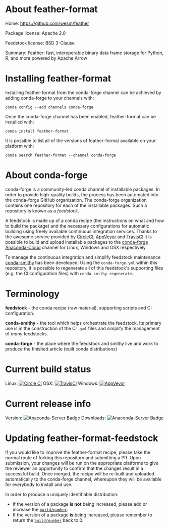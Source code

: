 About feather-format
====================

Home: https://github.com/wesm/feather

Package license: Apache 2.0

Feedstock license: BSD 3-Clause

Summary: Feather: fast, interoperable binary data frame storage for Python, R, and more powered by Apache Arrow



Installing feather-format
=========================

Installing feather-format from the conda-forge channel can be achieved by adding conda-forge to your channels with:

```
conda config --add channels conda-forge
```

Once the conda-forge channel has been enabled, feather-format can be installed with:

```
conda install feather-format
```

It is possible to list all of the versions of feather-format available on your platform with:

```
conda search feather-format --channel conda-forge
```


About conda-forge
=================

conda-forge is a community-led conda channel of installable packages.
In order to provide high-quality builds, the process has been automated into the
conda-forge GitHub organization. The conda-forge organization contains one repository 
for each of the installable packages. Such a repository is known as a *feedstock*.

A feedstock is made up of a conda recipe (the instructions on what and how to build
the package) and the necessary configurations for automatic building using freely
available continuous integration services. Thanks to the awesome service provided by
[CircleCI](https://circleci.com/), [AppVeyor](http://www.appveyor.com/)
and [TravisCI](https://travis-ci.org/) it is possible to build and upload installable
packages to the [conda-forge](https://anaconda.org/conda-forge)
[Anaconda-Cloud](http://docs.anaconda.org/) channel for Linux, Windows and OSX respectively.

To manage the continuous integration and simplify feedstock maintenance
[conda-smithy](http://github.com/conda-forge/conda-smithy) has been developed.
Using the ``conda-forge.yml`` within this repository, it is possible to regenerate all of
this feedstock's supporting files (e.g. the CI configuration files) with ``conda smithy regenerate``.


Terminology
===========

**feedstock** - the conda recipe (raw material), supporting scripts and CI configuration.

**conda-smithy** - the tool which helps orchestrate the feedstock.
                   Its primary use is in the construction of the CI ``.yml`` files
                   and simplify the management of *many* feedstocks.

**conda-forge** - the place where the feedstock and smithy live and work to
                  produce the finished article (built conda distributions)

Current build status
====================
Linux: [![Circle CI](https://circleci.com/gh/conda-forge/feather-format-feedstock.svg?style=svg)](https://circleci.com/gh/conda-forge/feather-format-feedstock)
OSX: [![TravisCI](https://travis-ci.org/conda-forge/feather-format-feedstock.svg?branch=master)](https://travis-ci.org/conda-forge/feather-format-feedstock) 
Windows: [![AppVeyor](https://ci.appveyor.com/api/projects/status/github/conda-forge/feather-format-feedstock?svg=True)](https://ci.appveyor.com/project/conda-forge/feather-format-feedstock/branch/master)

Current release info
====================
Version: [![Anaconda-Server Badge](https://anaconda.org/conda-forge/feather-format/badges/version.svg)](https://anaconda.org/conda-forge/feather-format)
Downloads: [![Anaconda-Server Badge](https://anaconda.org/conda-forge/feather-format/badges/downloads.svg)](https://anaconda.org/conda-forge/feather-format)


Updating feather-format-feedstock
=================================

If you would like to improve the feather-format recipe, please take the normal
route of forking this repository and submitting a PR. Upon submission, your changes will
be run on the appropriate platforms to give the reviewer an opportunity to confirm that the
changes result in a successful build. Once merged, the recipe will be re-built and uploaded
automatically to the conda-forge channel, whereupon they will be available for everybody to
install and use.

In order to produce a uniquely identifiable distribution:
 * If the version of a package **is not** being increased, please add or increase
   the [``build/number``](http://conda.pydata.org/docs/building/meta-yaml.html#build-number-and-string). 
 * If the version of a package **is** being increased, please remember to return
   the [``build/number``](http://conda.pydata.org/docs/building/meta-yaml.html#build-number-and-string)
   back to 0.
